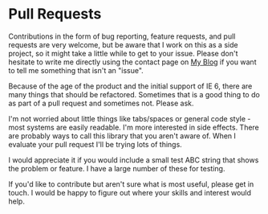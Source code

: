 # Pull Requests

Contributions in the form of bug reporting, feature requests, and pull requests are very welcome, but be aware that I work on this as a side project, so it might take a little while to get to your issue. Please don't hesitate to write me directly using the contact page on [My Blog](https://paulrosen.net/contact-me/) if you want to tell me something that isn't an "issue".

Because of the age of the product and the initial support of IE 6, there are many things that should be refactored. Sometimes that is a good thing to do as part of a pull request and sometimes not. Please ask.

I'm not worried about little things like tabs/spaces or general code style - most systems are easily readable. I'm more interested in side effects. There are probably ways to call this library that you aren't aware of. When I evaluate your pull request I'll be trying lots of things.

I would appreciate it if you would include a small test ABC string that shows the problem or feature. I have a large number of these for testing.

If you'd like to contribute but aren't sure what is most useful, please get in touch. I would be happy to figure out where your skills and interest would help.
